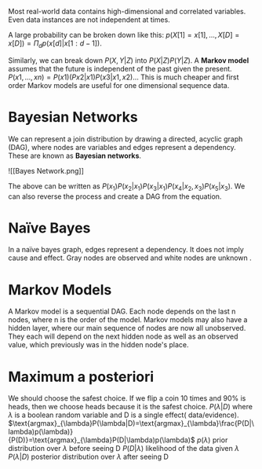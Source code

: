 Most real-world data contains high-dimensional and correlated variables. Even data instances are not independent at times. 

A large probability can be broken down like this: $p(X[1]=x[1],...,X[D]=x[D])=\Pi_dp(x[d]|x[1:d-1])$. 

Similarly, we can break down $P(X,Y|Z)$ into $P(X|Z)P(Y|Z)$. 
A **Markov model** assumes that the future is independent of the past given the present. $P(x1,...,xn)=P(x1)(Px2|x1)P(x3|x1,x2)...$
This is much cheaper and first order Markov models are useful for one dimensional sequence data. 

# Bayesian Networks
We can represent a join distribution by drawing a directed, acyclic graph (DAG), where nodes are variables and edges represent a dependency. These are known as **Bayesian networks**. 

![[Bayes Network.png]]

The above can be written as $P(x_1)P(x_2|x_1)P(x_3|x_1)P(x_4|x_2,x_3)P(x_5|x_3)$. We can also reverse the process and create a DAG from the equation.  
# Naïve Bayes
In a naïve bayes graph, edges represent a dependency. It does not imply cause and effect. Gray nodes are observed and white nodes are unknown . 

# Markov Models
A Markov model is a sequential DAG. Each node depends on the last n nodes, where n is the order of the model. Markov models may also have a hidden layer, where our main sequence of nodes are now all unobserved. They each will depend on the next hidden node as well as an observed value, which previously was in the hidden node's place. 

# Maximum a posteriori
We should choose the safest choice. If we flip a coin 10 times and 90% is heads, then we choose heads because it is the safest choice. 
$P(\lambda|D)$ where $\lambda$ is a boolean random variable and D is a single effect( data/evidence). 
$\text{argmax}_{\lambda}P(\lambda|D)=\text{argmax}_{\lambda}\frac{P(D|\lambda)p(\lambda)}{P(D)}=\text{argmax}_{\lambda}P(D|\lambda)p(\lambda)$  $p(\lambda)$ prior distribution over $\lambda$ before seeing D
$P(D|\lambda)$ likelihood of the data given $\lambda$
$P(\lambda|D)$ posterior distribution over $\lambda$ after seeing D
